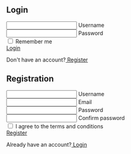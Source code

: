 <html lang="en">
<head>
<meta charset="UTF-8">
<meta http-equiv="X-UA-Compatible" content="IE-edge">
<meta name="viewport" content="width=device-width, initial-scale=1.0">
<!-- font awesome cdn link -->
<link rel="stylesheet"
href="https://cdnjs.cloudflare.com/ajax/libs/font-awesome/6.4.2/css/all.min.css">
<!-- custom css file link -->
<link rel="stylesheet" href="login.css">
<title>Login & Register Form</title>
</head>
<body>
<div class="wrapper">
<div class="form-box login">
<h2>Login</h2>
<form action="#">
<div class="input-box">
<span class="icon"><i class="fas fa-user"></i></span>
<input type="text" required>
<label>Username</label>
</div>
<div class="input-box">
<span class="icon"><i class="fas fa-lock"></i></span>
<input type="password" required>
<label>Password</label>
</div>
<div class="remember-forgot">
<label><input type="checkbox"> Remember me</label>
</div>
<a href="index1.html" class="btn">Login</a>
<div class="login-register">
<p>Don't have an account?<a href="#" class="register-link"> Register</a></p>
</div>
</form>
</div>
<div class="form-box register">
<h2>Registration</h2>
<form action="#">
  <div class="input-box">
<span class="icon"><i class="fas fa-user"></i></span>
<input type="text" required>
<label>Username</label>
</div>
<div class="input-box">
<span class="icon"><i class="fas fa-envelope"></i></span>
<input type="email" required>
<label>Email</label>
</div>
<div class="input-box">
<span class="icon"><i class="fas fa-lock"></i></span>
<input type="password" required>
<label>Password</label>
</div>
<div class="input-box">
<span class="icon"><i class="fas fa-lock"></i></span>
<input type="password" required>
<label>Confirm password</label>
</div>
<div class="remember-forgot">
<label><input type="checkbox"> I agree to the terms and conditions</label>
</div>
<a href="index1.html" class="btn">Register</a>
<div class="login-register">
<p>Already have an account?<a href="#" class="login-link"> Login</a></p>
</div>
</form>
</div>
</div>
<!-- custom js file link -->
<script src="login.js"></script>
</body>
</html>
